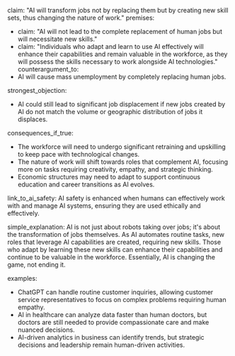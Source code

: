 claim: "AI will transform jobs not by replacing them but by creating new skill sets, thus changing the nature of work."
premises:
  - claim: "AI will not lead to the complete replacement of human jobs but will necessitate new skills."
  - claim: "Individuals who adapt and learn to use AI effectively will enhance their capabilities and remain valuable in the workforce, as they will possess the skills necessary to work alongside AI technologies."
counterargument_to:
  - AI will cause mass unemployment by completely replacing human jobs.

strongest_objection:
  - AI could still lead to significant job displacement if new jobs created by AI do not match the volume or geographic distribution of jobs it displaces.

consequences_if_true:
  - The workforce will need to undergo significant retraining and upskilling to keep pace with technological changes.
  - The nature of work will shift towards roles that complement AI, focusing more on tasks requiring creativity, empathy, and strategic thinking.
  - Economic structures may need to adapt to support continuous education and career transitions as AI evolves.

link_to_ai_safety:
  AI safety is enhanced when humans can effectively work with and manage AI systems, ensuring they are used ethically and effectively.

simple_explanation:
  AI is not just about robots taking over jobs; it's about the transformation of jobs themselves. As AI automates routine tasks, new roles that leverage AI capabilities are created, requiring new skills. Those who adapt by learning these new skills can enhance their capabilities and continue to be valuable in the workforce. Essentially, AI is changing the game, not ending it.

examples:
  - ChatGPT can handle routine customer inquiries, allowing customer service representatives to focus on complex problems requiring human empathy.
  - AI in healthcare can analyze data faster than human doctors, but doctors are still needed to provide compassionate care and make nuanced decisions.
  - AI-driven analytics in business can identify trends, but strategic decisions and leadership remain human-driven activities.